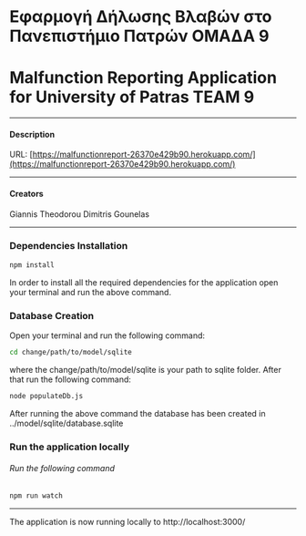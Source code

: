 # Εφαρμογή Δήλωσης Βλαβών στο Πανεπιστήμιο Πατρών ΟΜΑΔΑ 9
# Malfunction Reporting Application for University of Patras ΤΕΑΜ 9


---

#### Description 

URL: [https://malfunctionreport-26370e429b90.herokuapp.com/](https://malfunctionreport-26370e429b90.herokuapp.com/)

---

#### Creators 

Giannis Theodorou
Dimitris Gounelas

---

### Dependencies Installation


```bash
npm install 
```

In order to install all the required dependencies for the application open your terminal and run the above command.


### Database Creation

Open your terminal and run the following command:

```bash
cd change/path/to/model/sqlite
```

where the change/path/to/model/sqlite is your path to sqlite folder.
After that run the following command:

```bash
node populateDb.js
```

After running the above command the database has been created in ../model/sqlite/database.sqlite


### Run the application locally

###### Run the following command

```bash
npm run watch
```



---

The application is now running locally to http://localhost:3000/